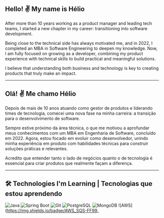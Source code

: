 ## Hello! ✌️ My name is Hélio

After more than 10 years working as a product manager and leading tech teams, I started a new chapter in my career: transitioning into software development.

Being close to the technical side has always motivated me, and in 2022, I completed an MBA in Software Engineering to deepen my knowledge. Now, I am fully focused on growing as a developer, combining my product experience with technical skills to build practical and meaningful solutions.

I believe that understanding both business and technology is key to creating products that truly make an impact.

---

## Olá! ✌️ Me chamo Hélio

Depois de mais de 10 anos atuando como gestor de produtos e liderando times de tecnologia, comecei uma nova fase na minha carreira: a transição para o desenvolvimento de software.

Sempre estive próximo da área técnica, o que me motivou a aprofundar meus conhecimentos com um MBA em Engenharia de Software, concluído em 2022. Agora, estou focado em evoluir como desenvolvedor, unindo minha experiência em produto com habilidades técnicas para construir soluções práticas e relevantes.

Acredito que entender tanto o lado de negócios quanto o de tecnologia é essencial para criar produtos que realmente façam a diferença.

---

## 🛠️ Technologies I'm Learning | Tecnologias que estou aprendendo

![Java](https://img.shields.io/badge/Java-ED8B00?style=for-the-badge&logo=java&logoColor=white)
![Spring Boot](https://img.shields.io/badge/Spring%20Boot-6DB33F?style=for-the-badge&logo=spring-boot&logoColor=white)
![Git](https://img.shields.io/badge/Git-F05032?style=for-the-badge&logo=git&logoColor=white)
![PostgreSQL](https://img.shields.io/badge/PostgreSQL-4169E1?style=for-the-badge&logo=postgresql&logoColor=white)
![MongoDB](https://img.shields.io/badge/MongoDB-47A248?style=for-the-badge&logo=mongodb&logoColor=white)
![AWS](https://img.shields.io/badge/AWS_SQS-FF99_
